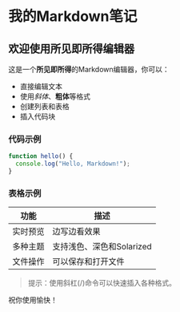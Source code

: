 # 我的Markdown笔记

## 欢迎使用所见即所得编辑器

这是一个**所见即所得**的Markdown编辑器，你可以：

- 直接编辑文本
- 使用*斜体*、**粗体**等格式
- 创建列表和表格
- 插入代码块

### 代码示例

```javascript
function hello() {
  console.log("Hello, Markdown!");
}
```

### 表格示例

| 功能 | 描述 |
|------|------|
| 实时预览 | 边写边看效果 |
| 多种主题 | 支持浅色、深色和Solarized |
| 文件操作 | 可以保存和打开文件 |

> 提示：使用斜杠(/)命令可以快速插入各种格式。

祝你使用愉快！